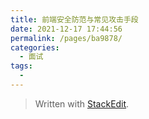 ```yaml
---
title: 前端安全防范与常见攻击手段
date: 2021-12-17 17:44:56
permalink: /pages/ba9878/
categories:
  - 面试
tags:
  - 
---
```




> Written with [StackEdit](https://stackedit.io/).
